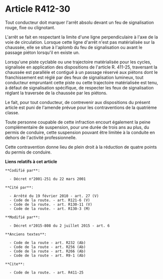 # Article R412-30

Tout conducteur doit marquer l'arrêt absolu devant un feu de signalisation rouge, fixe ou clignotant. 

L'arrêt se fait en respectant la limite d'une ligne perpendiculaire à l'axe de la voie de circulation. Lorsque cette ligne
d'arrêt n'est pas matérialisée sur la chaussée, elle se situe à l'aplomb du feu de signalisation ou avant le passage piéton
lorsqu'il en existe un. 

Lorsqu'une piste cyclable ou une trajectoire matérialisée pour les cycles, signalisée en application des dispositions de
l'article R. 411-25, traversant la chaussée est parallèle et contiguë à un passage réservé aux piétons dont le franchissement
est réglé par des feux de signalisation lumineux, tout conducteur empruntant cette piste ou cette trajectoire matérialisée
est tenu, à défaut de signalisation spécifique, de respecter les feux de signalisation réglant la traversée de la chaussée
par les piétons. 

Le fait, pour tout conducteur, de contrevenir aux dispositions du présent article est puni de l'amende prévue pour les
contraventions de la quatrième classe. 

Toute personne coupable de cette infraction encourt également la peine complémentaire de suspension, pour une durée de trois
ans au plus, du permis de conduire, cette suspension pouvant être limitée à la conduite en dehors de l'activité
professionnelle. 

Cette contravention donne lieu de plein droit à la réduction de quatre points du permis de conduire.

**Liens relatifs à cet article**

	**Codifié par**:

	  - Décret n°2001-251 du 22 mars 2001

	**Cité par**:

	  - Arrêté du 19 février 2010 - art. 27 (V)
	  - Code de la route. - art. R121-6 (V)
	  - Code de la route. - art. R130-11 (V)
	  - Code de la route. - art. R130-3 (M)

	**Modifié par**:

	  - Décret n°2015-808 du 2 juillet 2015 - art. 6

	**Anciens textes**:

	  - Code de la route - art. R232 (Ab)
	  - Code de la route - art. R256 (Ab)
	  - Code de la route - art. R266 (Ab)
	  - Code de la route - art. R9-1 (Ab)

	**Cite**:

	  - Code de la route. - art. R411-25
